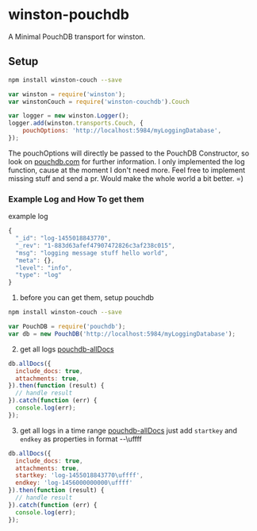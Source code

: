 winston-pouchdb
===============

A Minimal PouchDB transport for winston.

## Setup

```bash
npm install winston-couch --save
```

```js
var winston = require('winston');
var winstonCouch = require('winston-couchdb').Couch

var logger = new winston.Logger();
logger.add(winston.transports.Couch, {
    pouchOptions: 'http://localhost:5984/myLoggingDatabase',
});
```

The pouchOptions will directly be passed to the PouchDB Constructor, so look on [pouchdb.com](http://pouchdb.com/api.html#create_database) for further information.
I only implemented the log function, cause at the moment I don't need more. Feel free to implement missing stuff and send a pr. Would make the whole world a bit better. =)

### Example Log and How To get them
example log
```js
{
  "_id": "log-1455018843770",
  "_rev": "1-883d63afef47907472826c3af238c015",
  "msg": "logging message stuff hello world",
  "meta": {},
  "level": "info",
  "type": "log"
}
```

1. before you can get them, setup pouchdb
```bash
npm install winston-couch --save
```

```js
var PouchDB = require('pouchdb');
var db = new PouchDB('http://localhost:5984/myLoggingDatabase');
```

2. get all logs [pouchdb-allDocs](http://pouchdb.com/api.html#batch_fetch)
```js
db.allDocs({
  include_docs: true,
  attachments: true,
}).then(function (result) {
  // handle result
}).catch(function (err) {
  console.log(err);
});
```

3. get all logs in a time range [pouchdb-allDocs](http://pouchdb.com/api.html#batch_fetch)
just add `startkey` and `endkey` as properties in format <log>-<timestampInMilliseconds>-\uffff
```js
db.allDocs({
  include_docs: true,
  attachments: true,
  startkey: 'log-1455018843770\uffff',
  endkey: 'log-1456000000000\uffff'
}).then(function (result) {
  // handle result
}).catch(function (err) {
  console.log(err);
});
```